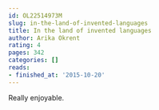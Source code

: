 ```yaml
---
id: OL22514973M
slug: in-the-land-of-invented-languages
title: In the land of invented languages
author: Arika Okrent
rating: 4
pages: 342
categories: []
reads:
- finished_at: '2015-10-20'
---
```

Really enjoyable.
